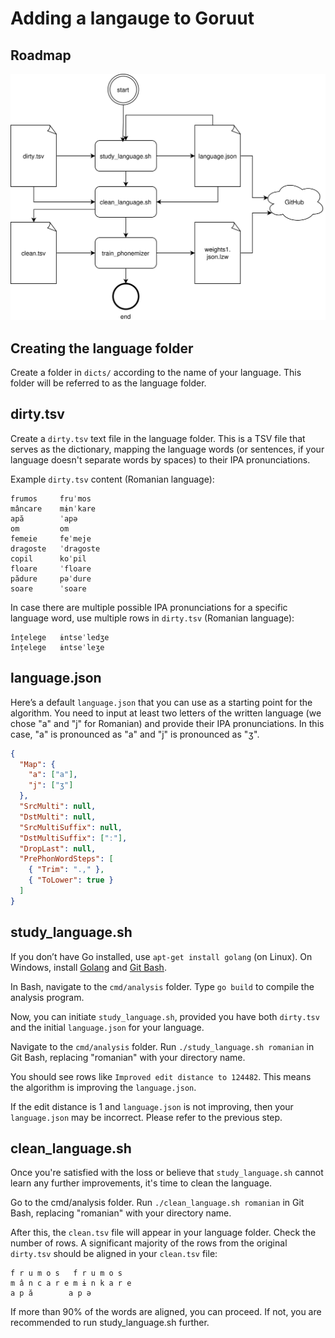 # Adding a langauge to Goruut

## Roadmap

![Adding a langauge to Goruut](adding_a_language.drawio.svg)

## Creating the language folder

Create a folder in `dicts/` according to the name of your language. This folder will be referred to as the language folder.

## dirty.tsv

Create a `dirty.tsv` text file in the language folder. This is a TSV file that serves as the dictionary, mapping the language words (or sentences, if your language doesn't separate words by spaces) to their IPA pronunciations.

Example `dirty.tsv` content (Romanian language):

```
frumos     fruˈmos
mâncare    mɨnˈkare
apă        ˈapə
om         om
femeie     feˈmeje
dragoste   ˈdraɡoste
copil      koˈpil
floare     ˈfloare
pădure     pəˈdure
soare      ˈsoare
```

In case there are multiple possible IPA pronunciations for a specific language word, use multiple rows in `dirty.tsv` (Romanian language):

```
înțelege   ɨntseˈledʒe
înțelege   ɨntseˈleʒe
```

## language.json

Here’s a default `language.json` that you can use as a starting point for the algorithm. You need to input at least two letters of the written language (we chose "a" and "j" for Romanian) and provide their IPA pronunciations. In this case, "a" is pronounced as "a" and "j" is pronounced as "ʒ".

```json
{
  "Map": {
    "a": ["a"],
    "j": ["ʒ"]
  },
  "SrcMulti": null,
  "DstMulti": null,
  "SrcMultiSuffix": null,
  "DstMultiSuffix": ["ː"],
  "DropLast": null,
  "PrePhonWordSteps": [
    { "Trim": ".," },
    { "ToLower": true }
  ]
}
```

## study_language.sh

If you don’t have Go installed, use `apt-get install golang` (on Linux).
On Windows, install [Golang](https://go.dev/) and [Git Bash](https://git-scm.com/downloads).

In Bash, navigate to the `cmd/analysis` folder. Type `go build` to compile the analysis program.

Now, you can initiate `study_language.sh`, provided you have both `dirty.tsv` and the initial `language.json` for your language.

Navigate to the `cmd/analysis` folder. Run `./study_language.sh romanian` in Git Bash, replacing "romanian" with your directory name.

You should see rows like `Improved edit distance to 124482`. This means the algorithm is improving the `language.json`.

If the edit distance is 1 and `language.json` is not improving, then your `language.json` may be incorrect. Please refer to the previous step.

## clean_language.sh

Once you're satisfied with the loss or believe that `study_language.sh` cannot learn any further improvements, it's time to clean the language.

Go to the cmd/analysis folder.
Run `./clean_language.sh romanian` in Git Bash, replacing "romanian" with your directory name.

After this, the `clean.tsv` file will appear in your language folder. Check the number of rows. A significant majority of the rows from the original `dirty.tsv` should be aligned in your `clean.tsv` file:

```
f r u m o s   f r u m o s
m â n c a r e m ɨ n k a r e
a p ă        a p ə
```

If more than 90% of the words are aligned, you can proceed. If not, you are recommended to run study_language.sh further.
